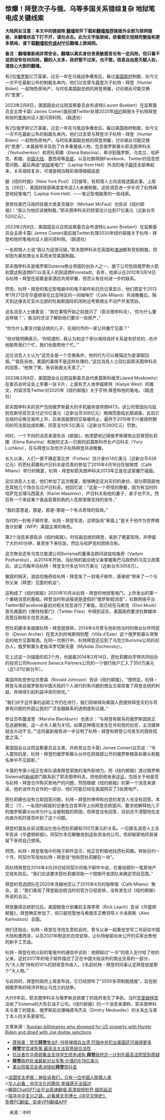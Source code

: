  <!-- 面包屑导航 --> <h2>惊爆！拜登次子与俄、乌等多国关系错综复杂 地狱笔电成关键线索</h2> <p class="notice"><b>大陆网友注意：本文中的链接除 <a href="https://github.com/bannedbook/fanqiang" >翻墙</a>软件下载和<a href="https://github.com/killgcd/justmysocks/blob/master/README.md">翻墙推荐</a>链接外全部为禁网链接，未翻墙状态下打不开，请勿点击。此为文字版禁闻，欲看图文视频完整版和更多禁闻，请下载<a href="https://github.com/bannedbook/fanqiang">翻墙软件或APP</a>后翻墙上禁闻网。</p><p>备注：翻墙看新闻非常安全，翻墙以真实身份发表敏感言论有一定风险，但只看不说则没有任何风险，翻的人太多，政府管不过来，也不管。信息自由是天赋人权，请放心大胆的翻墙。</b></p>  <div class="entry"> <p id="summary">有2位<a href="https://www.bannedbook.org/bnews/tag/%e4%bf%84%e7%bd%97%e6%96%af/" class="st_tag internal_tag" rel="tag" title="标签 俄罗斯 下的日志">俄罗斯</a>亿万富豪，过去一年在乌俄战争爆发后，躲过<a href="https://www.bannedbook.org/bnews/tag/%e7%be%8e%e5%9b%bd/" class="st_tag internal_tag" rel="tag" title="标签 美国 下的日志">美国</a><a href="https://www.bannedbook.org/bnews/tag/%e6%94%bf%e5%ba%9c/" class="st_tag internal_tag" rel="tag" title="标签 政府 下的日志">政府</a>制裁，如今又一次不在最新公布的制裁名单内，他们过去曾与<a href="https://www.bannedbook.org/bnews/tag/%e6%8b%9c%e7%99%bb/" class="st_tag internal_tag" rel="tag" title="标签 拜登 下的日志">拜登</a>次子杭特・拜登（Hunter Biden）一起物色房地产，与时任美国副总统的拜登用餐，讨论彼此可能交换的“恩惠”。</p> <p id="conimg">2023年2月8日，美国国会众议院监察委员会布波特(Lauren Boebert）在监察委员会主席卡莫( James Comer)面前就Twitter处理2020年<a href="https://www.bannedbook.org/bnews/tag/%e7%ba%bd%e7%ba%a6/" class="st_tag internal_tag" rel="tag" title="标签 纽约 下的日志">纽约</a>邮报关于杭特拜登和他的<a href="https://www.bannedbook.org/bnews/tag/%E7%AC%94%E7%94%B5/" class="st_tag internal_tag" rel="tag" title="标签 笔电 下的日志">笔电</a>向证人提问资料照。（路透社）</p> <p>有2位俄罗斯亿万富豪，过去一年在乌俄战争爆发后，躲过美国政府制裁，如今又一次不在最新公布的制裁名单内，他们过去曾与拜登次子杭特・拜登（Hunter Biden）一起物色房地产，与时任美国副总统的拜登用餐，讨论彼此可能交换的“恩惠”，本篇报导涉及到了许多重量级人物，包含俄罗斯寡头耶夫图申科夫（Yevtushenkov）和芭杜莉娜（Elena Baturina），牵涉到俄罗斯、乌克兰、哈萨克、希腊、<span class='wp_keywordlink_affiliate'><a href="https://www.bannedbook.org/" title="中国" target="_blank">中国</a></span><span class='wp_keywordlink_affiliate'><a href="https://www.bannedbook.org/" title="大陆" target="_blank">大陆</a></span>、墨西哥等<span class='wp_keywordlink_affiliate'><a href="https://www.bannedbook.org/bnews/ccpdope/" title="中共高层内幕" target="_blank">高层</a></span>，以及社群网络Facebook、Twitter的信息控管问题，最后再由“<a href="https://www.bannedbook.org/bnews/tag/%e5%9c%b0%e7%8b%b1/" class="st_tag internal_tag" rel="tag" title="标签 地狱 下的日志">地狱</a>笔电门”（Laptop from Hell）外流的电子<a href="https://www.bannedbook.org/bnews/tag/%E9%82%AE%E4%BB%B6/" class="st_tag internal_tag" rel="tag" title="标签 邮件 下的日志">邮件</a>全部串起来，关系错综复杂，可谓是相当精彩值得细细品尝</p> <p>据《纽约时报》（New York Post）2日报导，有知情人士向该报透露此事。上周五（28日），美国财政部再度宣布这2人未被制裁，这些消息进一步补完了杭特拜登地狱笔电门（Laptop from Hell）——笔记型电脑里的一些线索。</p> <p>曾担任奥巴马政府驻俄大使麦克福尔（Michael McFaul）也告诉《纽约邮报》：“我认为他应该被制裁，”耶夫图申科夫的财富估计达到17亿美元（近新台币520亿元）。</p> <p>2023年2月8日，美国国会众议院监察委员会布波特(Lauren Boebert）在监察委员会主席卡莫( James Comer)面前就Twitter处理2020年纽约邮报关于杭特・拜登和他的笔电向证人提问资料照。（路透社）</p> <p>一名知情人士说“我认为这很可疑，”耶夫图申科夫在英国和<a href="https://www.bannedbook.org/bnews/tag/%e6%be%b3%e6%b4%b2/" class="st_tag internal_tag" rel="tag" title="标签 澳洲 下的日志">澳洲</a>都有受到制裁，但却因为某些商业关系而未受美国制裁。</p> <p>耶夫图申科夫是俄罗斯Sistema商业帝国的创办人之一，旗下公司包括俄罗斯火箭和雷达制造商RTI以及无人机制造商Kronstadt。去年，他承认在2012年3月14日与杭特・拜登在丽嘉皇家酒店共用早餐，但否认有任何进一步的联系。</p> <p>然而，杭特・拜登的笔记型电脑中的电子邮件和日历记录显示，他们原定于2013年1月27日在华盛顿哥伦比亚特区的一间咖啡厅（Cafe Milano）共进晚餐后，隔天到达维吉尼亚州北部的杜勒斯国际机场附近考察商业不动产开发项目。</p> <p>这名消息人士接着说：“我在事情开始之前就问了（耶夫图申科夫），‘你为什么要这样做？’，我当时还没了解到他们要买一些房产，”</p> <p>“你为什么要支付副总统的儿子，在纽约市的一家公共餐厅见面？”</p>  <p>“他对我明确表示，‘你知道的&#8230;我认为和这个家伙保持良好关系是有好处的&#8230;也许他能帮我们个忙，我们也能帮他个忙。’”</p> <p>这位消息人士认为“这完全是一个交换条件，他的行为可以被描述为是谋取回报。”“我告诉他，美国的事情不是这样处理的，”这位消息人士回忆起耶夫图申科夫的回答，“他笑了笑，告诉我我太天真了。”</p> <p>2023年2月8日，美国国会众议院监察委员会代表莫斯科维茨(Jared Moskowitz）在委员会听证会上举著一张卡片，上面有艺人肯伊威斯特（Kanye West）的推文，内容涉及Twitter对2020年《纽约邮报》关于亨特·拜登和他的笔电。（路透社）</p> <p>耶夫图申科夫的资产包括俄罗斯最大的手机服务提供商MTS，该公司曾因向乌兹别克斯坦官员支付近10亿美元（近新台币306亿元）贿赂而面临长期调查，此前它在纽约证券交易所上市，后来其股票的交易被终止，最终于2019年于川普政府期间的司法部达成和解，同意支付8.5亿美元（近新台币260亿元）罚款。</p> <p>同时，一个不同的消息来源告诉《邮报》，他清楚地记得俄罗斯建筑业巨擘芭杜莉娜（Elena Baturina）和她的丈夫—已故的前莫斯科市长卢日科夫（Yury Luzhkov），在与拜登以及他次子杭特拜登共进晚餐。</p> <p>长久以来，人们一直不确定富比世（Forbes）估计身价14亿美元（近新台币428亿元）的芭杜莉娜和卢日科夫是否真的参加了2015年4月16日在咖啡馆（Café Milano）举行的晚宴，杭特・拜登和耶夫图申科夫2013年正是在这家餐厅碰面。</p> <p>这位消息人士说，他们参加了这次晚宴，能够确定这对夫妇的身份，部分原因是他在其他几个场合见过卢日科夫。他回忆说：“这是一个奇怪的晚餐，因为有当时的哈萨克总理马西莫夫（Karim Masimov），卢日科夫和他的妻子，桌子也不大，然后有一个来自某个食品慈善机构的人在那里做支持的宣传，”</p> <p>“我的意思是，那是，那是&#8211;那是一个有点奇怪的饭局。”</p> <p>当时的一封电子邮件里，杭特・拜登写道，这顿饭局“表面上”是关于他作为世界粮食计划署（WFP）美国主席的角色。</p> <p>第2个消息来源告诉《纽约邮报》，时任副总统的拜登，来到了晚宴现场，并停留了大约40分钟，甚至坐下来吃饭，然后与哈萨克的团体合影。</p> <p>这次聚会还有乌克兰能源公司Burisma的董事会顾问波兹哈施奇（Vadym Pozharskyi），从2014年开始，当杭特的副总统父亲掌握奥巴马政府的乌克兰政策后，该公司每年向杭特・拜登支付多达100万美元（近新台币3058万）。</p>  <p>餐叙的隔天，波兹哈施奇给杭特・拜登发了一封电子邮件，感谢他“带来了一个与你父亲（拜登）见面的机会”。</p> <p>这构成了《纽约邮报》2020年10月从杭特・拜登的地狱笔电门，上所发出的第一个重磅消息的基础。拜登当时称该报道是虚假的“俄罗斯假消息”，社群网络平台Twitter和Facebook最初对相关信息进行了审查。现已经在马斯克（Elon Musk）首先揭露的《推特档案门》（Twitter Files）中得到证实，美国政府要求社群媒体高管压制相关信息流通。。</p> <p>芭杜莉娜本来就跟杭特・拜登就很熟，2014年4月曾与他和他当时的商业伙伴阿契尔（Devon Archer）在意大利的埃斯特别墅（Villa d&#8217;Este）这个俄罗斯寡头常聚会的地方见面喝酒。在同一次旅行中，杭特拜登还见到了乌克兰Burisma公司的创办人，俄罗斯寡头老板泽罗切斯夫基（Mykolai Zlochevsky）。</p> <p>在上述这一次碰面的前2个月，也就是2014年2月14日，芭杜莉娜向亨特共同创办的投资公司Rosemont Seneca Partners公司的一个银行账户汇入了350万美元（近1.07亿新台币）。</p> <p>美国共和党参议员詹森（Ronald Johnson）告诉《纽约邮报》，“很明显，杭特・拜登与来自俄罗斯和中国大陆的个人进行的有问题的商业交易损害了拜登总统的利益，并继续引起利益冲突的担忧。”</p> <p>“我们对于这件事的追踪工作仍在进行，我们将继续向美国人民提供拜登夫妇与背景有问题的外国公民的广泛金融联系的透明度和证据。”</p> <p>参议员布蕾波恩（Marsha Blackburn）也表示：“与拜登有联系的俄罗斯国民正在逃避制裁，这一点令人极为关切。如果这种情况发生在共和党的白宫，主流媒体就会大动干戈，”“这份最新报告进一步证明了杭特・拜登和拜登公司发生的腐败程度之深。”</p> <p>美国国会众议院监察委员会主席、共和党议员卡莫( James Comer)议员说：“令人震惊的是，杭特・拜登的俄罗斯寡头伙伴在财政部公开的俄罗斯精英和寡头制裁名单中不见踪影，”</p> <p>卡莫的专案小组正在率队调查拜登家族的海外影响力。而《纽约邮报》透过俄罗斯Sistema的<span class='wp_keywordlink_affiliate'><a href="https://www.bannedbook.org/" title="新闻">新闻</a></span>部门联系到了耶夫图申科夫，但他拒绝发表<span class='wp_keywordlink_affiliate'><a href="https://www.bannedbook.org/bnews/comments/" title="新闻评论" target="_blank">评论</a></span>，包括关于他是否与杭特・拜登合作购买房地产的问题。然而根据《纽约邮报》的第一个消息来源说，他听说作为合作的一部分，他们可能已经在美国购买了3处房地产。</p> <p>芭杜莉娜也没有立即回答问题，杭特・拜登的律师和白宫的发言人也没有回答。本周三（1），一名纽约邮报的记者在白宫草坪上向拜登总统提问，要求他解释他儿子的俄罗斯寡头伙伴为什么没被制裁的原因，但拜登没有回答，目前还不清楚他在走向直升机时是否听到了这个问题。</p> <p>拜登的盟友此前试图淡化他与芭杜莉娜和350万美元的关系。一位匿名消息人士去年告诉《华盛顿邮报》，阿契尔本应解散收到这些资金的公司，但却秘密地将其保留下来供自己使用。</p>  <p>然而，杭特・拜登笔电中的电子邮件显示，他正在积极地找芭杜莉娜。转账后约一个月，阿契尔写信给杭特・拜登说“他和芭杜莉娜在一块”。</p> <p>而杭特拜登在2014年4月26日给阿契尔的电子邮件中说，在曼哈顿的一笔房地产交易失败后，“我们应该要求芭杜莉娜资助一个短期开发团队来确定项目范围。”</p> <p>拜登的竞选团队在2020年含糊地否认了2015年4月的咖啡馆（Café Milano）聚会，说：“我们查阅了拜登副总统当时的官方日程安排，没有发生过《纽约邮报》所说的会议。”</p> <p>拜登赢得总统职位后，美国粮食计划署前主席李奇（Rick Leach）告诉《华盛顿邮报》，拜登确实参加了，但只是短暂地与希腊东正教领导人卡洛索斯（Alex Karloutsos）会面。</p> <p>他们还指出，杭特・拜登在寻找生意机会时，曾与父亲一起乘坐空军二号前往中国大陆和墨西哥，以及2021年制定的白宫安排，让杭特秘密向未公开的买家出售他的新手工艺品。</p> <p>杭特・拜登在他以前的笔电中的通信中谈到：他把超过“一半”的收入支付给了他的父亲，这封2017年的电子邮件描述了正在中国大陆谈判的商业交易的一部分，为“大人物”持有的10%的财政意外收入。2名前杭特・拜登的同事认定拜登就是那个“大人物。”</p> <p>与此同时，拜登的政府上周宣布说，它已经颁布了“2500多项制裁措施”，旨在削弱俄罗斯的经济并制止乌克兰的战争。</p> <p>大约9年前，耶夫图申科夫与俄罗斯总统普丁的政府发生了争执，当时<span class='wp_keywordlink'><a href="https://www.bannedbook.org/forum2/topic1172.html" title="克里姆林宫秘史——斯大林情妇的回忆" target="_blank">克里姆林宫</a></span>没收了Sistema的大型石油子公司。《纽约邮报》的一个消息来源称，耶夫图申科夫与普丁的盟友、俄罗斯前总理梅德韦杰夫（Dmitry Medvedev）的关系比与普丁本人的关系更密切。</p> <p>文章来源：<a href="https://nypost.com/2023/03/02/unsanctioned-russians-shopped-us-land-with-hunter-biden-dined-with-joe/">Russian billionaires who shopped for US property with Hunter Biden and dined with Joe dodge sanctions</a></p> <!--<div id="taboola-mid-1"></div>--><ul class='op-related-articles' title='相关阅读'> <li><a href='https://www.bannedbook.org/bnews/bannedvideo/20230303/1855508.html' target='_blank'>蓬佩奥：赞赏<b>拜登</b>售台F-16导弹增兵台湾 吓阻中共犯台美国还可做得更多</a></li> <li><a href='https://www.bannedbook.org/bnews/bannedvideo/20230303/1855439.html' target='_blank'><b>拜登</b>学贷减免案 最高法大法官质疑合法性</a></li> <li><a href='https://www.bannedbook.org/bnews/bannedvideo/20230303/1855396.html' target='_blank'>抗议者在华盛顿集会支持学生债务减免 <b>拜登</b>政府这一计划在最高法院受到质疑</a></li> <li><a href='https://www.bannedbook.org/bnews/taiwannews/20230302/1855144.html' target='_blank'><b>拜登</b>政府批准最新对台军售 价值约6.19亿美元</a></li> <li><a href='https://www.bannedbook.org/bnews/cnnews/20230302/1855136.html' target='_blank'>美众院委员会表决授权<b>拜登</b>禁抖音</a></li> </ul> <p class="texttj"> 🔥<a href="https://www.bannedbook.org/bnews/ssgc/20230219/1850782.html" target="_blank">法国犹太老板：神告诉我们，只有一位中国人能救人类</a><br/> 🔥<a href="https://www.bannedbook.org/bnews/comments/20220220/1694796.html" target="_blank">华人必看：中华文化的飓风 幸福感无法描述</a><br/> 🔥<a href="https://github.com/bannedbook/fanqiang/wiki/V2ray%E6%9C%BA%E5%9C%BA" target="_blank">解锁ChatGPT|全平台高速翻墙:高清视频秒开,超低延迟</a><br/> 🔥<a href="https://www.bannedbook.org/bnews/comments/20220808/1768773.html" target="_blank">探寻中华复兴之路，必看章天亮博士《中华文明史》</a><br/> <a href="https://github.com/bannedbook/fanqiang/wiki/%E7%A6%81%E9%97%BB%E7%BD%91%E5%AE%89%E5%8D%93%E7%BF%BB%E5%A2%99%E6%96%B0%E9%97%BBAPP" target="_blank">免费PC翻墙、安卓VPN翻墙APP</a><br/> </p><p class="src-info">　来源：中时 </p> <a name='sharetosocial'></a> <div style="margin-bottom:5px;padding-bottom:5px;clear:both"> <div id="archive-pix-1" class="banner-ads"> <!-- AuctionX Display platform tag START --> <div id="27602x728x90x621x_ADSLOT1" clicktrack="%%CLICK_URL_ESC%%"></div>  <!-- AuctionX Display platform tag END --> </div> <div id="archive-pix-2" class="banner-ads"> <!-- AuctionX Display platform tag START --> <div id="27556x300x250x621x_ADSLOT1" clicktrack="%%CLICK_URL_ESC%%" style="margin:0 auto;text-align:center"></div>  <!-- AuctionX Display platform tag END --> </div> </div>  <div id="archive-pix-1" class="banner-ads"> <!-- AuctionX Display platform tag START --> <div id="27603x728x90x621x_ADSLOT1" clicktrack="%%CLICK_URL_ESC%%"></div>  <!-- AuctionX Display platform tag END --> </div> </div><!--END ENTRY--> 